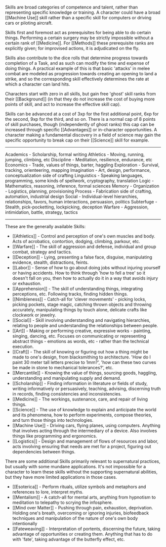 Skills are broad categories of competence and talent, rather than representing specific knowledge or training. A character could have a broad [[Machine Use]] skill rather than a specific skill for computers or driving cars or piloting aircraft.

Skills first and foremost act as prerequisites for being able to do certain things. Performing a certain surgery may be strictly impossible without a certain rank of [[Medicine]]. For [[Methods]] these prerequisite ranks are explicitly given; for improvised actions, it is adjudicated on the fly.

Skills also contribute to the dice rolls that determine progress towards completion of a Task, and as such can modify the time and expense of doing things. A practical example of this is that basic 'attacks' in melee combat are modeled as progression towards creating an opening to land a strike, and so the corresponding skill effectively determines the rate at which a character can land hits.

Characters start with zero in all skills, but gain free 'ghost' skill ranks from their [[Background]] (in that they do not increase the cost of buying more points of skill, and act to increase the effective skill cap). 

Skills can be advanced at a cost of 3xp for the first additional point, 6xp for the second, 9xp for the third, and so on. There is a normal cap of 8 points of skill purchases, though (independently of ghost ranks) this cap can be increased through specific [[Advantages]] or in-character opportunities. A character making a fundamental discovery in a field of science may gain the specific opportunity to break cap on their [[Science]] skill for example.

---
Academics - Scholarship, formal writing
Athletics - Moving, running, jumping, climbing, etc
Discipline - Meditation, resilience, endurance, etc
Economics - Trade, values of things, barter, haggling
Exploration - Survival, tracking, orienteering, mapping
Imagination - Art, design, performance, conceptualization side of crafting
Linguistics - Speaking languages, programming, some kinds of spellwork, cryptography, translation
Logic - Mathematics, reasoning, inference, formal sciences
Memory -
Organization - Logistics, planning, provisioning
Process - Fabrication side of crafting, automation, industrial design
Social - Individual-level hierarchies, relationships, favors, human interactions, persuasion, politics
Subterfuge - Stealth, pick-pocketting, lockpicking, deception
Warfare - Aggression, intimidation, battle, strategy, tactics

---
These are the generally available Skills:

- [[Athletics]] - Control and perception of one's own muscles and body. Acts of acrobatics, contortion, dodging, climbing, parkour, etc.
- [[Warfare]] - The skill of aggression and defense, individual and group combat, strategy and tactics. 
- [[Deception]] - Lying, presenting a false face, disguise, manipulating evidence, stealth, distractions, feints.
- [[Labor]] - Sense of how to go about doing jobs without injuring yourself or having accidents. How to think through 'how to fell a tree' so it doesn't fall on you, then how to actually do it in a way that avoids injury or exhaustion.
- [[Apprehension]] - The skill of understanding things, integrating perceptions, etc. Following tracks, finding hidden things.
- [[Nimbleness]] - Catch-all for 'clever movements' - picking locks, picking pockets, stage magic, catching thrown objects and throwing accurately, manipulating things by touch alone, delicate crafts like clockwork or jewelry.
- [[Social]] - Skill involving understanding and navigating hierarchies, relating to people and understanding the relationships between people.
- [[Art]] - Making or performing creative, expressive works - painting, singing, dancing, etc. Focuses on communicating or representing abstract things - emotions as words, etc - rather than the technical execution.
- [[Craft]] - The skill of knowing or figuring out how a thing might be made to one's design, from blacksmithing to architecture. 'How do I paint 30 meter tall letters precise to 1mm?', 'how can these two curves be made in stone to mechanical tolerances?', etc.
- [[Mercantile]] - Knowing the value of things, sourcing goods, haggling, understanding and manipulating supply and demand.
- [[Scholarship]] - Finding information in literature or fields of study, writing informatively or persuasively, teaching, advising, discerning truth in records, finding consistencies and inconsistencies.
- [[Medicine]] - The workings, sustenance, care, and repair of living things.
- [[Science]] - The use of knowledge to explain and anticipate the world and its phenomena, how to perform experiments, compose theories, and turn those things into technologies.
- [[Machine Use]] - Driving cars, flying planes, using computers. Anything that involves acting through the intermediary of a device. Also involves things like programming and ergonomics.
- [[Logistics]] - Design and management of flows of resources and labor, acts involving ensuring that needs are met for a project, figuring out dependencies between things.

There are some additional Skills primarily relevant to supernatural practices, but usually with some mundane applications. It's not impossible for a character to learn these skills without the supporting supernatural abilities, but they have more limited applications in those cases.
- [[Esoterica]] - Perform rituals, utilize symbols and metaphors and references to lore, interpret myths.
- [[Mentalism]] - A catch-all for mental arts, anything from hypnotism to meditation to telepathy to scrying the infosphere.
- [[Mind over Matter]] - Pushing through pain, exhaustion, deprivation. Holding one's breath, overcoming or ignoring injuries, biofeedback techniques and manipulation of the nature of one's own body intentionally
- [[Fateweaving]] - Interpretation of portents, discerning the future, taking advantage of opportunities or creating them. Anything that has to do with 'fate', taking advantage of the butterfly effect, etc. 